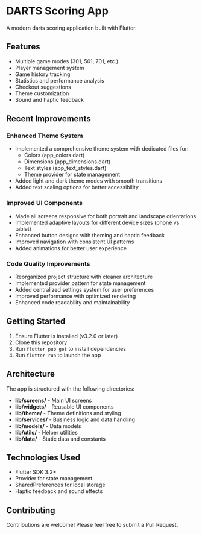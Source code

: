 # DARTS Scoring App

A modern darts scoring application built with Flutter.

## Features

- Multiple game modes (301, 501, 701, etc.)
- Player management system
- Game history tracking
- Statistics and performance analysis
- Checkout suggestions
- Theme customization
- Sound and haptic feedback

## Recent Improvements

### Enhanced Theme System
- Implemented a comprehensive theme system with dedicated files for:
  - Colors (app_colors.dart)
  - Dimensions (app_dimensions.dart)
  - Text styles (app_text_styles.dart)
  - Theme provider for state management
- Added light and dark theme modes with smooth transitions
- Added text scaling options for better accessibility

### Improved UI Components
- Made all screens responsive for both portrait and landscape orientations
- Implemented adaptive layouts for different device sizes (phone vs tablet)
- Enhanced button designs with theming and haptic feedback
- Improved navigation with consistent UI patterns
- Added animations for better user experience

### Code Quality Improvements
- Reorganized project structure with cleaner architecture
- Implemented provider pattern for state management
- Added centralized settings system for user preferences
- Improved performance with optimized rendering
- Enhanced code readability and maintainability

## Getting Started

1. Ensure Flutter is installed (v3.2.0 or later)
2. Clone this repository
3. Run `flutter pub get` to install dependencies
4. Run `flutter run` to launch the app

## Architecture

The app is structured with the following directories:

- **lib/screens/** - Main UI screens
- **lib/widgets/** - Reusable UI components
- **lib/theme/** - Theme definitions and styling
- **lib/services/** - Business logic and data handling
- **lib/models/** - Data models
- **lib/utils/** - Helper utilities
- **lib/data/** - Static data and constants

## Technologies Used

- Flutter SDK 3.2+
- Provider for state management
- SharedPreferences for local storage
- Haptic feedback and sound effects

## Contributing

Contributions are welcome! Please feel free to submit a Pull Request.